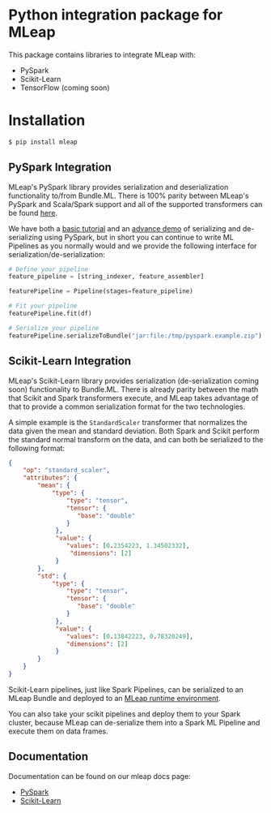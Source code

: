 # Python integration package for MLeap

This package contains libraries to integrate MLeap with:
* PySpark
* Scikit-Learn
* TensorFlow (coming soon)

# Installation

```bash
$ pip install mleap
```

## PySpark Integration

MLeap's PySpark library provides serialization and deserialization functionality to/from Bundle.ML. There is 100% parity between MLeap's PySpark and Scala/Spark support and all of the supported transformers can be found [here](http://mleap-docs.combust.ml/core-concepts/transformers/support.html).

We have both a [basic tutorial](http://mleap-docs.combust.ml/py-spark/) and an [advance demo](https://github.com/combust/mleap-demo/blob/master/notebooks/PySpark%20-%20AirBnb.ipynb) of serializing and de-serializing using PySpark, but in short you can continue to write ML Pipelines as you normally would and we provide the following interface for serialization/de-serialization:

```python
# Define your pipeline
feature_pipeline = [string_indexer, feature_assembler]

featurePipeline = Pipeline(stages=feature_pipeline)

# Fit your pipeline
featurePipeline.fit(df)

# Serialize your pipeline
featurePipeline.serializeToBundle("jar:file:/tmp/pyspark.example.zip")
```

## Scikit-Learn Integration

MLeap's Scikit-Learn library provides serialization (de-serialization coming soon) functionality to Bundle.ML. There is already parity between the math that Scikit and Spark transformers execute, and MLeap takes advantage of that to provide a common serialization format for the two technologies. 

A simple example is the `StandardScaler` transformer that normalizes the data given the mean and standard deviation. Both Spark and Scikit perform the standard normal transform on the data, and can both be serialized to the following format:

```json
{
    "op": "standard_scaler",
    "attributes": {
        "mean": {
            "type": {
                "type": "tensor",
                "tensor": {
                   "base": "double"
                }
             },
             "value": {
                "values": [0.2354223, 1.34502332],
                 "dimensions": [2]
             }
        },
        "std": {
            "type": {
                "type": "tensor",
                "tensor": {
                   "base": "double"
                }
             },
             "value": {
                "values": [0.13842223, 0.78320249],
                "dimensions": [2]
             }
        }
    }
}
```

Scikit-Learn pipelines, just like Spark Pipelines, can be serialized to an MLeap Bundle and deployed to an [MLeap runtime environment](http://mleap-docs.combust.ml/mleap-runtime/).

You can also take your scikit pipelines and deploy them to your Spark cluster, because MLeap can de-serialize them into a Spark ML Pipeline and execute them on data frames.

## Documentation

Documentation can be found on our mleap docs page:
* [PySpark](http://mleap-docs.combust.ml/getting-started/py-spark.html)
* [Scikit-Learn](http://mleap-docs.combust.ml/getting-started/scikit-learn.html)
